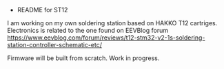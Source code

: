 * README for ST12

I am working on my own soldering station based on HAKKO T12 cartriges. 
Electronics is related to the one found on EEVBlog forum
https://www.eevblog.com/forum/reviews/t12-stm32-v2-1s-soldering-station-controller-schematic-etc/

Firmware will be built from scratch.
Work in progress.
